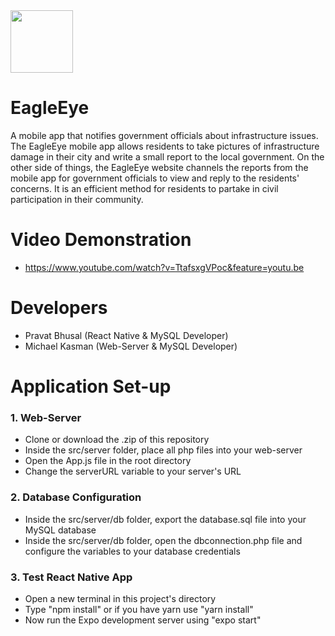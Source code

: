 <img src="https://raw.githubusercontent.com/Shadowsych/eagleeye/master/rsrc/logo72x72.png" width="100" height="100" />

# EagleEye
A mobile app that notifies government officials about infrastructure issues. The EagleEye mobile app allows residents to take pictures of infrastructure damage in their city and write a small report to the local government. On the other side of things, the EagleEye website channels the reports from the mobile app for government officials to view and reply to the residents' concerns. It is an efficient method for residents to partake in civil participation in their community.

# Video Demonstration
- https://www.youtube.com/watch?v=TtafsxgVPoc&feature=youtu.be

# Developers
- Pravat Bhusal (React Native & MySQL Developer)
- Michael Kasman (Web-Server & MySQL Developer)

# Application Set-up
### 1. Web-Server
- Clone or download the .zip of this repository
- Inside the src/server folder, place all php files into your web-server
- Open the App.js file in the root directory
- Change the serverURL variable to your server's URL

### 2. Database Configuration
- Inside the src/server/db folder, export the database.sql file into your MySQL database
- Inside the src/server/db folder, open the dbconnection.php file and configure the variables to your database credentials

### 3. Test React Native App
- Open a new terminal in this project's directory
- Type "npm install" or if you have yarn use "yarn install"
- Now run the Expo development server using "expo start"

